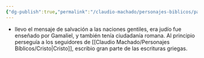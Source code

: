 ```yaml
---
{"dg-publish":true,"permalink":"/claudio-machado/personajes-biblicos/pablo/"}
---
```


- llevo el mensaje de salvación a las naciones gentiles, era judío fue enseñado por Gamaliel, y también tenía ciudadanía romana. Al principio perseguía a los seguidores de [[Claudio Machado/Personajes Bíblicos/Cristo\|Cristo]], escribio gran parte de las escrituras griegas.
